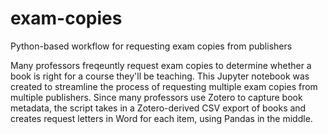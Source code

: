 # exam-copies
Python-based workflow for requesting exam copies from publishers

Many professors freqeuntly request exam copies to determine whether a book is right for a course they'll be teaching.  This Jupyter notebook was created to streamline the process of requesting multiple exam copies from multiple publishers.  Since many professors use Zotero to capture book metadata, the script takes in a Zotero-derived CSV export of books and creates request letters in Word for each item, using Pandas in the middle.
